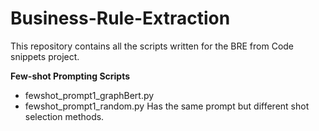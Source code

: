 # Business-Rule-Extraction
This repository contains all the scripts written for the BRE from Code snippets project. 

**Few-shot Prompting Scripts** 
- fewshot_prompt1_graphBert.py
- fewshot_prompt1_random.py
Has the same prompt but different shot selection methods.


